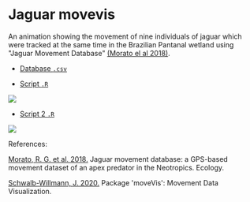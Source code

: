 # Jaguar movevis

An animation showing the movement of nine individuals of jaguar which were tracked at the same time in the Brazilian Pantanal wetland using "Jaguar Movement Database" [(Morato el al 2018)](http://doi.org/10.1002/ecy.2379). 

- [Database `.csv`](https://github.com/fblpalmeira/movevis/blob/main/data/jaguar_pantanal_saobento_2008.txt)

- [Script `.R`](https://github.com/fblpalmeira/movevis/blob/main/data/jaguar_pantanal_saobento_2008.R)

<img src="https://github.com/fblpalmeira/movevis/blob/main/data/jaguar_pantanal_saobento2.gif">

- [Script 2 `.R`](https://github.com/fblpalmeira/movevis/blob/main/data/jaguar_pantanal_saobento_2008_sattelite.R)

<img src="https://github.com/fblpalmeira/movevis/blob/main/data/jaguar_pantanal_saobento_sattelite2.gif">

References: 

[Morato, R. G. et al. 2018.](http://doi.org/10.1002/ecy.2379) Jaguar movement database: a GPS-based movement dataset of an apex predator in the Neotropics. Ecology.

[Schwalb-Willmann, J. 2020.](https://cran.r-project.org/web/packages/moveVis/index.html) Package 'moveVis': Movement Data Visualization.
